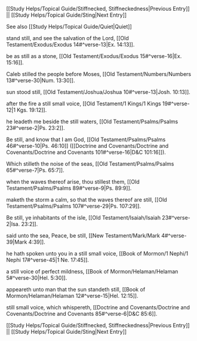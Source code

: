 [[Study Helps/Topical Guide/Stiffnecked, Stiffneckedness|Previous Entry]]  ||  [[Study Helps/Topical Guide/Sting|Next Entry]]

 See also [[Study Helps/Topical Guide/Quiet|Quiet]]

 stand still, and see the salvation of the Lord, [[Old Testament/Exodus/Exodus 14#^verse-13|Ex. 14:13]].

 be as still as a stone, [[Old Testament/Exodus/Exodus 15#^verse-16|Ex. 15:16]].

 Caleb stilled the people before Moses, [[Old Testament/Numbers/Numbers 13#^verse-30|Num. 13:30]].

 sun stood still, [[Old Testament/Joshua/Joshua 10#^verse-13|Josh. 10:13]].

 after the fire a still small voice, [[Old Testament/1 Kings/1 Kings 19#^verse-12|1 Kgs. 19:12]].

 he leadeth me beside the still waters, [[Old Testament/Psalms/Psalms 23#^verse-2|Ps. 23:2]].

 Be still, and know that I am God, [[Old Testament/Psalms/Psalms 46#^verse-10|Ps. 46:10]] ([[Doctrine and Covenants/Doctrine and Covenants/Doctrine and Covenants 101#^verse-16|D&C 101:16]]).

 Which stilleth the noise of the seas, [[Old Testament/Psalms/Psalms 65#^verse-7|Ps. 65:7]].

 when the waves thereof arise, thou stillest them, [[Old Testament/Psalms/Psalms 89#^verse-9|Ps. 89:9]].

 maketh the storm a calm, so that the waves thereof are still, [[Old Testament/Psalms/Psalms 107#^verse-29|Ps. 107:29]].

 Be still, ye inhabitants of the isle, [[Old Testament/Isaiah/Isaiah 23#^verse-2|Isa. 23:2]].

 said unto the sea, Peace, be still, [[New Testament/Mark/Mark 4#^verse-39|Mark 4:39]].

 he hath spoken unto you in a still small voice, [[Book of Mormon/1 Nephi/1 Nephi 17#^verse-45|1 Ne. 17:45]].

 a still voice of perfect mildness, [[Book of Mormon/Helaman/Helaman 5#^verse-30|Hel. 5:30]].

 appeareth unto man that the sun standeth still, [[Book of Mormon/Helaman/Helaman 12#^verse-15|Hel. 12:15]].

 still small voice, which whispereth, [[Doctrine and Covenants/Doctrine and Covenants/Doctrine and Covenants 85#^verse-6|D&C 85:6]].

[[Study Helps/Topical Guide/Stiffnecked, Stiffneckedness|Previous Entry]]  ||  [[Study Helps/Topical Guide/Sting|Next Entry]]